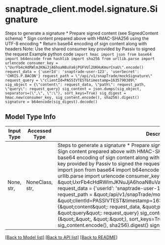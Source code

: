 # snaptrade_client.model.signature.Signature

Steps to generate a signature   * Prepare signed content (see SignedContent schema)   * Sign content prepared above with HMAC-SHA256 using the UTF-8 encoding   * Return base64 encoding of sign content along with headers  Note: Use the shared consumer key provided by Passiv to signed the request Example python code ``` import hmac import json from base64 import b64encode from hashlib import sha256 from urllib.parse import urlencode consumer_key = \"UxrFb4cHdRWlmJKNuJjA6hoaN8uVa6jPGFVUl2UKHuKmurCnaU\".encode() request_data = {'userId': 'snaptrade-user-123', 'userSecret': 'CHRIS.P.BACON'} request_path = \"/api/v1/snapTrade/mockSignature\" request_query = \"clientId=PASSIVTEST&timestamp=1635790389\" sig_object = {\"content\": request_data, \"path\": request_path, \"query\": request_query} sig_content = json.dumps(sig_object, separators=(\",\", \":\"), sort_keys=True) sig_digest = hmac.new(consumer_key, sig_content.encode(), sha256).digest() signature = b64encode(sig_digest).decode() ``` 

## Model Type Info
Input Type | Accessed Type | Description | Notes
------------ | ------------- | ------------- | -------------
None, str,  | NoneClass, str,  | Steps to generate a signature   * Prepare signed content (see SignedContent schema)   * Sign content prepared above with HMAC-SHA256 using the UTF-8 encoding   * Return base64 encoding of sign content along with headers  Note: Use the shared consumer key provided by Passiv to signed the request Example python code &#x60;&#x60;&#x60; import hmac import json from base64 import b64encode from hashlib import sha256 from urllib.parse import urlencode consumer_key &#x3D; \&quot;UxrFb4cHdRWlmJKNuJjA6hoaN8uVa6jPGFVUl2UKHuKmurCnaU\&quot;.encode() request_data &#x3D; {&#x27;userId&#x27;: &#x27;snaptrade-user-123&#x27;, &#x27;userSecret&#x27;: &#x27;CHRIS.P.BACON&#x27;} request_path &#x3D; \&quot;/api/v1/snapTrade/mockSignature\&quot; request_query &#x3D; \&quot;clientId&#x3D;PASSIVTEST&amp;timestamp&#x3D;1635790389\&quot; sig_object &#x3D; {\&quot;content\&quot;: request_data, \&quot;path\&quot;: request_path, \&quot;query\&quot;: request_query} sig_content &#x3D; json.dumps(sig_object, separators&#x3D;(\&quot;,\&quot;, \&quot;:\&quot;), sort_keys&#x3D;True) sig_digest &#x3D; hmac.new(consumer_key, sig_content.encode(), sha256).digest() signature &#x3D; b64encode(sig_digest).decode() &#x60;&#x60;&#x60;  | 

[[Back to Model list]](../../README.md#documentation-for-models) [[Back to API list]](../../README.md#documentation-for-api-endpoints) [[Back to README]](../../README.md)

